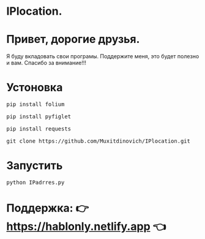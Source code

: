 # IPlocation.
# Привет, дорогие друзья.
Я буду вкладовать свои програмы. Поддержите меня, это будет полезно и вам. Спасибо за внимание!!!
# Устоновка
<pre>
pip install folium

pip install pyfiglet

pip install requests

git clone https://github.com/Muxitdinovich/IPlocation.git
</pre>
# Запустить
<pre>
python IPadrres.py
</pre>
# Поддержка: 👉 https://hablonly.netlify.app 👈
